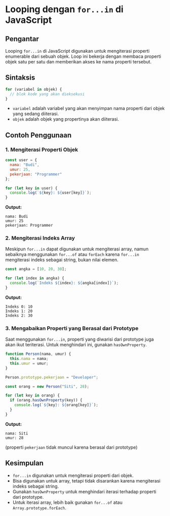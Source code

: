 # Looping dengan `for...in` di JavaScript

## Pengantar
Looping `for...in` di JavaScript digunakan untuk mengiterasi properti enumerable dari sebuah objek. Loop ini bekerja dengan membaca properti objek satu per satu dan memberikan akses ke nama properti tersebut.

## Sintaksis
```javascript
for (variabel in objek) {
  // blok kode yang akan dieksekusi
}
```
- `variabel` adalah variabel yang akan menyimpan nama properti dari objek yang sedang diiterasi.
- `objek` adalah objek yang propertinya akan diiterasi.

## Contoh Penggunaan

### 1. Mengiterasi Properti Objek
```javascript
const user = {
  nama: "Budi",
  umur: 25,
  pekerjaan: "Programmer"
};

for (let key in user) {
  console.log(`${key}: ${user[key]}`);
}
```
**Output:**
```
nama: Budi
umur: 25
pekerjaan: Programmer
```

### 2. Mengiterasi Indeks Array
Meskipun `for...in` dapat digunakan untuk mengiterasi array, namun sebaiknya menggunakan `for...of` atau `forEach` karena `for...in` mengiterasi indeks sebagai string, bukan nilai elemen.

```javascript
const angka = [10, 20, 30];

for (let index in angka) {
  console.log(`Indeks ${index}: ${angka[index]}`);
}
```
**Output:**
```
Indeks 0: 10
Indeks 1: 20
Indeks 2: 30
```

### 3. Mengabaikan Properti yang Berasal dari Prototype
Saat menggunakan `for...in`, properti yang diwarisi dari prototype juga akan ikut teriterasi. Untuk menghindari ini, gunakan `hasOwnProperty`.

```javascript
function Person(nama, umur) {
  this.nama = nama;
  this.umur = umur;
}

Person.prototype.pekerjaan = "Developer";

const orang = new Person("Siti", 28);

for (let key in orang) {
  if (orang.hasOwnProperty(key)) {
    console.log(`${key}: ${orang[key]}`);
  }
}
```
**Output:**
```
nama: Siti
umur: 28
```
(properti `pekerjaan` tidak muncul karena berasal dari prototype)

## Kesimpulan
- `for...in` digunakan untuk mengiterasi properti dari objek.
- Bisa digunakan untuk array, tetapi tidak disarankan karena mengiterasi indeks sebagai string.
- Gunakan `hasOwnProperty` untuk menghindari iterasi terhadap properti dari prototype.
- Untuk iterasi array, lebih baik gunakan `for...of` atau `Array.prototype.forEach`.




